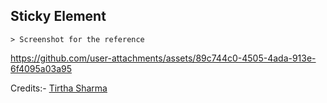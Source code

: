 ## Sticky Element

    > Screenshot for the reference

https://github.com/user-attachments/assets/89c744c0-4505-4ada-913e-6f4095a03a95


Credits:- [Tirtha Sharma]()
